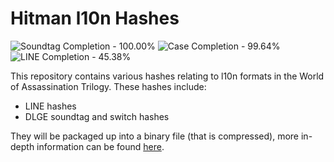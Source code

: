 # Hitman l10n Hashes

<!-- BADGES_START -->
![Soundtag Completion - 100.00%](https://img.shields.io/badge/Soundtag-100.00%25-green.svg)
![Case Completion - 99.64%](https://img.shields.io/badge/Case-99.64%25-green.svg)
![LINE Completion - 45.38%](https://img.shields.io/badge/LINE-45.38%25-red.svg)
<!-- BADGES_END -->

This repository contains various hashes relating to l10n formats in the World of Assassination Trilogy. These hashes include:
- LINE hashes
- DLGE soundtag and switch hashes

They will be packaged up into a binary file (that is compressed), more in-depth information can be found [here](https://tonytools.win/libraries/hmlanguages#hash-list).
